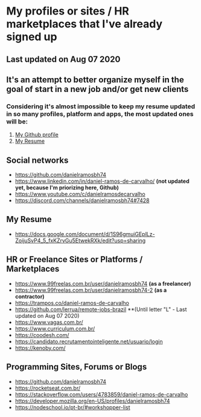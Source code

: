# My profiles or sites / HR marketplaces that I've already signed up
## Last updated on Aug 07 2020

## It's an attempt to better organize myself in the goal of start in a new job and/or get new clients

### Considering it's almost impossible to keep my resume updated in so many profiles, platform and apps, **the most updated ones** will be:
1. [My Github profile](https://github.com/danielramosbh74)
2. [My Resume](https://docs.google.com/document/d/1S96gmuiGEplLz-ZoijuSvP4_5_fxKZrvGu5EtwekRXk/edit?usp=sharing)


## Social networks

- https://github.com/danielramosbh74
- https://www.linkedin.com/in/daniel-ramos-de-carvalho/ **(not updated yet, because I'm priorizing here, Github)**
- https://www.youtube.com/c/danielramosdecarvalho
- https://discord.com/channels/danielramosbh74#7428


## My Resume

- https://docs.google.com/document/d/1S96gmuiGEplLz-ZoijuSvP4_5_fxKZrvGu5EtwekRXk/edit?usp=sharing


## HR or Freelance Sites or Platforms / Marketplaces

- https://www.99freelas.com.br/user/danielramosbh74 **(as a freelancer)**
- https://www.99freelas.com.br/user/danielramosbh74-2 **(as a contractor)**
- https://trampos.co/daniel-ramos-de-carvalho
- https://github.com/lerrua/remote-jobs-brazil **(Until letter "L" - Last updated on Aug 07 2020)
- https://www.vagas.com.br/
- https://www.curriculum.com.br/
- https://coodesh.com/
- https://candidato.recrutamentointeligente.net/usuario/login
- https://kenoby.com/


## Programming Sites, Forums or Blogs

- https://github.com/danielramosbh74
- https://rocketseat.com.br/
- https://stackoverflow.com/users/4783859/daniel-ramos-de-carvalho
- https://developer.mozilla.org/en-US/profiles/danielramosbh74
- https://nodeschool.io/pt-br/#workshopper-list


<!-- ## My small business: -->

<!-- - https://www.webmaster.inf.br/ -->

